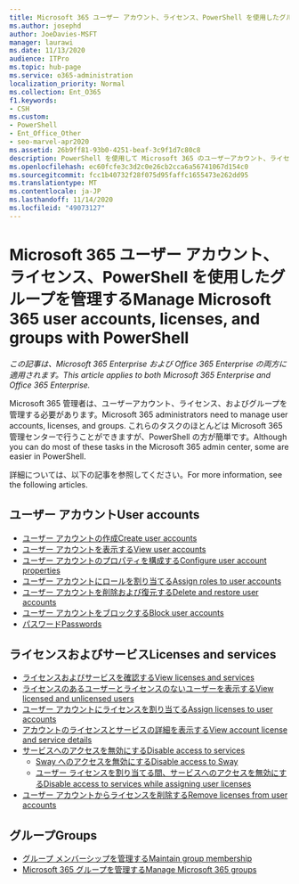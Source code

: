 ```yaml
---
title: Microsoft 365 ユーザー アカウント、ライセンス、PowerShell を使用したグループを管理する
ms.author: josephd
author: JoeDavies-MSFT
manager: laurawi
ms.date: 11/13/2020
audience: ITPro
ms.topic: hub-page
ms.service: o365-administration
localization_priority: Normal
ms.collection: Ent_O365
f1.keywords:
- CSH
ms.custom:
- PowerShell
- Ent_Office_Other
- seo-marvel-apr2020
ms.assetid: 26b9ff81-93b0-4251-beaf-3c9f1d7c80c8
description: PowerShell を使用して Microsoft 365 のユーザーアカウント、ライセンス、グループを管理する方法について説明します。
ms.openlocfilehash: ec60fcfe3c3d2c0e26cb2cca6a56741067d154c0
ms.sourcegitcommit: fcc1b40732f28f075d95faffc1655473e262dd95
ms.translationtype: MT
ms.contentlocale: ja-JP
ms.lasthandoff: 11/14/2020
ms.locfileid: "49073127"
---
```

# <a name="manage-microsoft-365-user-accounts-licenses-and-groups-with-powershell"></a><span data-ttu-id="5a5cf-103">Microsoft 365 ユーザー アカウント、ライセンス、PowerShell を使用したグループを管理する</span><span class="sxs-lookup"><span data-stu-id="5a5cf-103">Manage Microsoft 365 user accounts, licenses, and groups with PowerShell</span></span>

<span data-ttu-id="5a5cf-104">*この記事は、Microsoft 365 Enterprise および Office 365 Enterprise の両方に適用されます。*</span><span class="sxs-lookup"><span data-stu-id="5a5cf-104">*This article applies to both Microsoft 365 Enterprise and Office 365 Enterprise.*</span></span>

<span data-ttu-id="5a5cf-105">Microsoft 365 管理者は、ユーザーアカウント、ライセンス、およびグループを管理する必要があります。</span><span class="sxs-lookup"><span data-stu-id="5a5cf-105">Microsoft 365 administrators need to manage user accounts, licenses, and groups.</span></span> <span data-ttu-id="5a5cf-106">これらのタスクのほとんどは Microsoft 365 管理センターで行うことができますが、PowerShell の方が簡単です。</span><span class="sxs-lookup"><span data-stu-id="5a5cf-106">Although you can do most of these tasks in the Microsoft 365 admin center, some are easier in PowerShell.</span></span>

<span data-ttu-id="5a5cf-107">詳細については、以下の記事を参照してください。</span><span class="sxs-lookup"><span data-stu-id="5a5cf-107">For more information, see the following articles.</span></span>

## <a name="user-accounts"></a><span data-ttu-id="5a5cf-108">ユーザー アカウント</span><span class="sxs-lookup"><span data-stu-id="5a5cf-108">User accounts</span></span>

- [<span data-ttu-id="5a5cf-109">ユーザー アカウントの作成</span><span class="sxs-lookup"><span data-stu-id="5a5cf-109">Create user accounts</span></span>](create-user-accounts-with-microsoft-365-powershell.md)
- [<span data-ttu-id="5a5cf-110">ユーザー アカウントを表示する</span><span class="sxs-lookup"><span data-stu-id="5a5cf-110">View user accounts</span></span>](view-user-accounts-with-microsoft-365-powershell.md)
- [<span data-ttu-id="5a5cf-111">ユーザー アカウントのプロパティを構成する</span><span class="sxs-lookup"><span data-stu-id="5a5cf-111">Configure user account properties</span></span>](configure-user-account-properties-with-microsoft-365-powershell.md)
- [<span data-ttu-id="5a5cf-112">ユーザー アカウントにロールを割り当てる</span><span class="sxs-lookup"><span data-stu-id="5a5cf-112">Assign roles to user accounts</span></span>](assign-roles-to-user-accounts-with-microsoft-365-powershell.md)
- [<span data-ttu-id="5a5cf-113">ユーザー アカウントを削除および復元する</span><span class="sxs-lookup"><span data-stu-id="5a5cf-113">Delete and restore user accounts</span></span>](delete-and-restore-user-accounts-with-microsoft-365-powershell.md)
- [<span data-ttu-id="5a5cf-114">ユーザー アカウントをブロックする</span><span class="sxs-lookup"><span data-stu-id="5a5cf-114">Block user accounts</span></span>](block-user-accounts-with-microsoft-365-powershell.md)
- [<span data-ttu-id="5a5cf-115">パスワード</span><span class="sxs-lookup"><span data-stu-id="5a5cf-115">Passwords</span></span>](manage-passwords-with-microsoft-365-powershell.md)

## <a name="licenses-and-services"></a><span data-ttu-id="5a5cf-116">ライセンスおよびサービス</span><span class="sxs-lookup"><span data-stu-id="5a5cf-116">Licenses and services</span></span>
- [<span data-ttu-id="5a5cf-117">ライセンスおよびサービスを確認する</span><span class="sxs-lookup"><span data-stu-id="5a5cf-117">View licenses and services</span></span>](view-licenses-and-services-with-microsoft-365-powershell.md)
- [<span data-ttu-id="5a5cf-118">ライセンスのあるユーザーとライセンスのないユーザーを表示する</span><span class="sxs-lookup"><span data-stu-id="5a5cf-118">View licensed and unlicensed users</span></span>](view-licensed-and-unlicensed-users-with-microsoft-365-powershell.md)
- [<span data-ttu-id="5a5cf-119">ユーザー アカウントにライセンスを割り当てる</span><span class="sxs-lookup"><span data-stu-id="5a5cf-119">Assign licenses to user accounts</span></span>](assign-licenses-to-user-accounts-with-microsoft-365-powershell.md)
- [<span data-ttu-id="5a5cf-120">アカウントのライセンスとサービスの詳細を表示する</span><span class="sxs-lookup"><span data-stu-id="5a5cf-120">View account license and service details</span></span>](view-account-license-and-service-details-with-microsoft-365-powershell.md)
- [<span data-ttu-id="5a5cf-121">サービスへのアクセスを無効にする</span><span class="sxs-lookup"><span data-stu-id="5a5cf-121">Disable access to services</span></span>](disable-access-to-services-with-microsoft-365-powershell.md)
  - [<span data-ttu-id="5a5cf-122">Sway へのアクセスを無効にする</span><span class="sxs-lookup"><span data-stu-id="5a5cf-122">Disable access to Sway</span></span>](disable-access-to-sway-with-microsoft-365-powershell.md)
  - [<span data-ttu-id="5a5cf-123">ユーザー ライセンスを割り当てる間、サービスへのアクセスを無効にする</span><span class="sxs-lookup"><span data-stu-id="5a5cf-123">Disable access to services while assigning user licenses</span></span>](disable-access-to-services-while-assigning-user-licenses.md)
- [<span data-ttu-id="5a5cf-124">ユーザー アカウントからライセンスを削除する</span><span class="sxs-lookup"><span data-stu-id="5a5cf-124">Remove licenses from user accounts</span></span>](remove-licenses-from-user-accounts-with-microsoft-365-powershell.md)

## <a name="groups"></a><span data-ttu-id="5a5cf-125">グループ</span><span class="sxs-lookup"><span data-stu-id="5a5cf-125">Groups</span></span>
- [<span data-ttu-id="5a5cf-126">グループ メンバーシップを管理する</span><span class="sxs-lookup"><span data-stu-id="5a5cf-126">Maintain group membership</span></span>](maintain-group-membership-with-microsoft-365-powershell.md)
- [<span data-ttu-id="5a5cf-127">Microsoft 365 グループを管理する</span><span class="sxs-lookup"><span data-stu-id="5a5cf-127">Manage Microsoft 365 groups</span></span>](manage-microsoft-365-groups-with-powershell.md)
